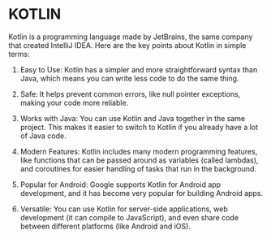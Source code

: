 # KOTLIN

Kotlin is a programming language made by JetBrains, the same company that created IntelliJ IDEA. Here are the key points about Kotlin in simple terms:

1. Easy to Use: Kotlin has a simpler and more straightforward syntax than Java, which means you can write less code to do the same thing.

2. Safe: It helps prevent common errors, like null pointer exceptions, making your code more reliable.

3. Works with Java: You can use Kotlin and Java together in the same project. This makes it easier to switch to Kotlin if you already have a lot of Java code.

4. Modern Features: Kotlin includes many modern programming features, like functions that can be passed around as variables (called lambdas), and coroutines for easier handling of tasks that run in the background.

5. Popular for Android: Google supports Kotlin for Android app development, and it has become very popular for building Android apps.

6. Versatile: You can use Kotlin for server-side applications, web development (it can compile to JavaScript), and even share code between different platforms (like Android and iOS).
